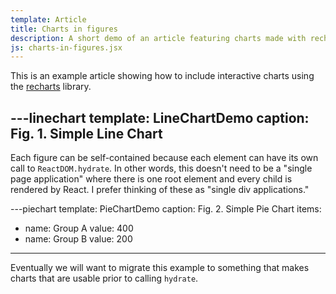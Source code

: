 ```yaml
---
template: Article
title: Charts in figures
description: A short demo of an article featuring charts made with recharts
js: charts-in-figures.jsx
---
```


This is an example article showing how to include interactive charts using the [recharts](http://recharts.org/en-US) library.

---linechart
template: LineChartDemo
caption: Fig. 1. Simple Line Chart
---

Each figure can be self-contained because each element can have its own call to `ReactDOM.hydrate`. In other words, this doesn't need to be a "single page application" where there is one root element and every child is rendered by React. I prefer thinking of these as "single div applications."

---piechart
template: PieChartDemo
caption: Fig. 2. Simple Pie Chart
items:
- name: Group A
  value: 400
- name: Group B
  value: 200
---

Eventually we will want to migrate this example to something that makes charts that are usable prior to calling `hydrate`.
